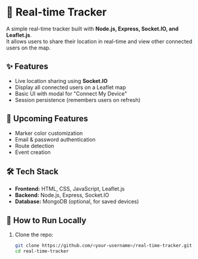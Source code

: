 # 🚀 Real-time Tracker

A simple real-time tracker built with **Node.js, Express, Socket.IO, and Leaflet.js**.  
It allows users to share their location in real-time and view other connected users on the map.

## ✨ Features
- Live location sharing using **Socket.IO**
- Display all connected users on a Leaflet map
- Basic UI with modal for "Connect My Device"
- Session persistence (remembers users on refresh)

## 🔮 Upcoming Features
- Marker color customization
- Email & password authentication
- Route detection
- Event creation

## 🛠️ Tech Stack
- **Frontend:** HTML, CSS, JavaScript, Leaflet.js  
- **Backend:** Node.js, Express, Socket.IO  
- **Database:** MongoDB (optional, for saved devices)  

## 🚀 How to Run Locally
1. Clone the repo:
   ```bash
   git clone https://github.com/<your-username>/real-time-tracker.git
   cd real-time-tracker
